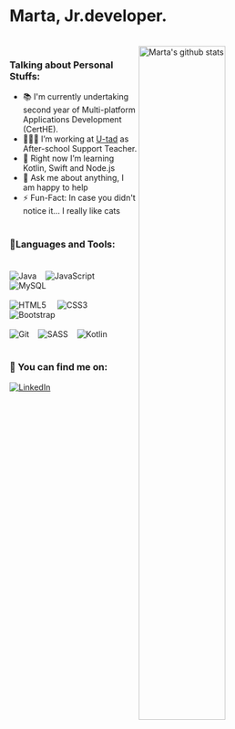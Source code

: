 <h1>Marta, Jr.developer. </h1>
<br/>
<!-- Talking about you -->
 <img width="55%" align="right" alt="Marta's github stats" src="https://c.tenor.com/4ryx66tWEhcAAAAd/pixel-study.gif" />

### Talking about Personal Stuffs: 
- 📚 I'm currently undertaking second year of Multi-platform Applications Development (CertHE). <br/>
- 👨🏽‍💻 I’m working at <a href="https://www.linkedin.com/school/u-tad/">U-tad</a> as After-school Support Teacher. <br/>
- 🌱 Right now I’m  learning Kotlin, Swift and Node.js <br/> 
- 💬 Ask me about anything, I am happy to help <br/> 
- ⚡️ Fun-Fact: In case you didn't notice it... I really like cats<br/> <br/>

### 🔭Languages and Tools: <br/><br/>

![Java](https://img.shields.io/badge/java-%23ED8B00.svg?style=for-the-badge&logo=java&logoColor=white)&nbsp;&nbsp;&nbsp;
![JavaScript](https://img.shields.io/badge/javascript-%23323330.svg?style=for-the-badge&logo=javascript&logoColor=%23F7DF1E)&nbsp;&nbsp;&nbsp;
![MySQL](https://img.shields.io/badge/mysql-%2300f.svg?style=for-the-badge&logo=mysql&logoColor=white)
<br/><br/>
![HTML5](https://img.shields.io/badge/html5-%23E34F26.svg?style=for-the-badge&logo=html5&logoColor=white) &nbsp;&nbsp;&nbsp;
![CSS3](https://img.shields.io/badge/css3-%231572B6.svg?style=for-the-badge&logo=css3&logoColor=white)&nbsp;&nbsp;&nbsp;
![Bootstrap](https://img.shields.io/badge/bootstrap-%23563D7C.svg?style=for-the-badge&logo=bootstrap&logoColor=white)
<br/><br/>
![Git](https://img.shields.io/badge/git-%23F05033.svg?style=for-the-badge&logo=git&logoColor=white)&nbsp;&nbsp;&nbsp;
![SASS](https://img.shields.io/badge/SASS-hotpink.svg?style=for-the-badge&logo=SASS&logoColor=white)&nbsp;&nbsp;&nbsp;
![Kotlin](https://img.shields.io/badge/kotlin-%230095D5.svg?style=for-the-badge&logo=kotlin&logoColor=white)
 &nbsp;&nbsp;&nbsp;
<br/>
<br/>

### 🔎 You can find me on:
<a href="https://www.linkedin.com/in/marta-m-aguilera/">![LinkedIn](https://img.shields.io/badge/linkedin-%230077B5.svg?style=for-the-badge&logo=linkedin&logoColor=white)</a>
